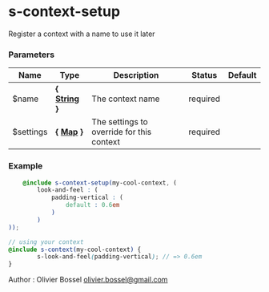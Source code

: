 # s-context-setup

Register a context with a name to use it later



### Parameters
Name  |  Type  |  Description  |  Status  |  Default
------------  |  ------------  |  ------------  |  ------------  |  ------------
$name  |  **{ [String](http://www.sass-lang.com/documentation/file.SASS_REFERENCE.html#sass-script-strings) }**  |  The context name  |  required  |
$settings  |  **{ [Map](http://www.sass-lang.com/documentation/file.SASS_REFERENCE.html#maps) }**  |  The settings to override for this context  |  required  |

### Example
```scss
	@include s-context-setup(my-cool-context, (
		look-and-feel : (
			padding-vertical : (
				default : 0.6em
			)
		)
));

// using your context
@include s-context(my-cool-context) {
		s-look-and-feel(padding-vertical); // => 0.6em
}
```
Author : Olivier Bossel [olivier.bossel@gmail.com](mailto:olivier.bossel@gmail.com)